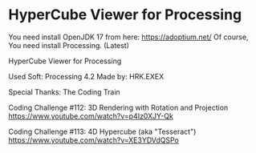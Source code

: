 # HyperCube Viewer for Processing

You need install OpenJDK 17 from here: https://adoptium.net/
Of course, You need install Processing. (Latest)

HyperCube Viewer for Processing

Used Soft: Processing 4.2
Made by: HRK.EXEX

Special Thanks: The Coding Train

Coding Challenge #112: 3D Rendering with Rotation and Projection
https://www.youtube.com/watch?v=p4Iz0XJY-Qk

Coding Challenge #113: 4D Hypercube (aka "Tesseract")
https://www.youtube.com/watch?v=XE3YDVdQSPo
